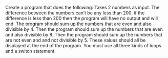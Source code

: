Create a program that does the following:
Takes 2 numbers as input. The difference between the numbers can’t be any less than 200.
if the difference is less than 200 then the program will have no output and will end.
The program should sum up the numbers that are even and also divisible by 4.
Then the program should sum up the numbers that are even and also divisible by 8.
Then the program should sum up the numbers that are not even and and not divisible by 5.
These values should all be displayed at the end of the program.
You must use all three kinds of loops and a switch statement.
